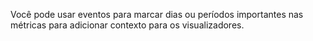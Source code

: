 Você pode usar eventos para marcar dias ou períodos importantes nas métricas para adicionar contexto para os visualizadores.
